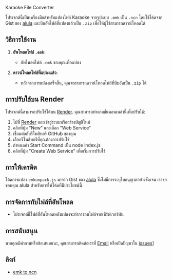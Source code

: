 Karaoke File Converter

โปรเจกต์นี้เป็นเครื่องมือสำหรับแปลงไฟล์ Karaoke จากรูปแบบ `.emk` เป็น `.ncn` โดยใช้โค้ดจาก Gist ของ [alula](https://gist.github.com/alula/2c1edc360772b3bcde4de85ca731ae71) และบีบอัดไฟล์ที่แปลงแล้วเป็น `.zip` เพื่อให้ผู้ใช้สามารถดาวน์โหลดได้

## วิธีการใช้งาน

1. **อัพโหลดไฟล์ `.emk`**:
   - อัพโหลดไฟล์ `.emk` ของคุณเพื่อแปลง

2. **ดาวน์โหลดไฟล์ที่แปลงแล้ว**:
   - หลังจากการแปลงเสร็จสิ้น, คุณจะสามารถดาวน์โหลดไฟล์ที่บีบอัดเป็น `.zip` ได้

## การปรับใช้บน Render

โปรเจกต์นี้สามารถปรับใช้ได้บน [Render](https://render.com). คุณสามารถทำตามขั้นตอนเหล่านี้เพื่อปรับใช้:

1. ไปที่ [Render](https://render.com) และเข้าสู่ระบบหรือสร้างบัญชีใหม่
2. คลิกที่ปุ่ม "New" และเลือก "Web Service"
3. เชื่อมต่อกับรีโพสิทอรี GitHub ของคุณ
4. เลือกรีโพสิทอรีที่คุณต้องการปรับใช้
5. กำหนดค่า Start Command เป็น node index.js
6. คลิกที่ปุ่ม "Create Web Service" เพื่อเริ่มการปรับใช้

## การให้เครดิต

โค้ดการแปลง `emkunpack.js` มาจาก Gist ของ [alula](https://gist.github.com/alula/2c1edc360772b3bcde4de85ca731ae71) ซึ่งไม่มีการระบุใบอนุญาตอย่างชัดเจน เราขอขอบคุณ alula สำหรับการให้โค้ดที่มีประโยชน์นี้

## การจัดการกับไฟล์ที่อัพโหลด

- โปรเจกต์นี้ไฟล์ที่อัพโหลดหลังแปลงจะทำการลบไฟล์จากเซิร์ฟเวอร์ทัน

## การสนับสนุน

หากคุณมีคำถามหรือข้อเสนอแนะ, คุณสามารถติดต่อเราที่ [Email](lgjames.co@gmail.com) หรือเปิดปัญหาใน [issues](https://github.com/Voravit52/Website-EMK-TO-NCN/issues)]

## ลิงก์

- [emk to ncn](https://teaminiproject.vercel.app/emktoncn.html)
